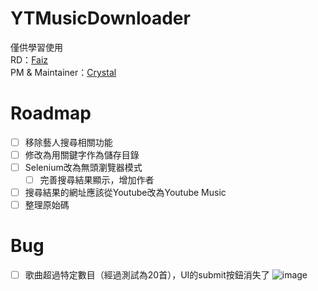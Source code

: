 # YTMusicDownloader
僅供學習使用\
RD：[Faiz](https://github.com/faiz135753)\
PM & Maintainer：[Crystal](https://github.com/x200706)

# Roadmap
- [ ] 移除藝人搜尋相關功能
- [ ] 修改為用關鍵字作為儲存目錄
- [ ] Selenium改為無頭瀏覽器模式
  - [ ] 完善搜尋結果顯示，增加作者
- [ ]  搜尋結果的網址應該從Youtube改為Youtube Music
- [ ]  整理原始碼

# Bug
- [ ] 歌曲超過特定數目（經過測試為20首），UI的submit按鈕消失了
  ![image](https://github.com/user-attachments/assets/30bbca7b-5e71-44ab-9841-9ba6d3bbc0fd)
